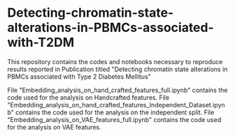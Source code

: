 # Detecting-chromatin-state-alterations-in-PBMCs-associated-with-T2DM
This repository contains the codes and notebooks necessary to reproduce results reported in Publication titled "Detecting chromatin state alterations in PBMCs associated with Type 2 Diabetes Mellitus"


File "Embedding_analysis_on_hand_crafted_features_full.ipynb" contains the code used for the analysis on Handcrafted features. 
File "Embedding_analysis_on_hand_crafted_features_Independent_Dataset.ipynb" contains the code used for the analysis on the independent split. 
File "Embedding_analysis_on_VAE_features_full.ipynb" contains the code used for the analysis on VAE features. 
